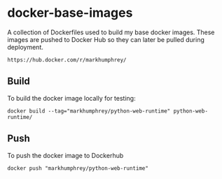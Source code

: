 # docker-base-images
A collection of Dockerfiles used to build my base docker images. These images are pushed to Docker Hub
so they can later be pulled during deployment.

```
https://hub.docker.com/r/markhumphrey/
```

## Build
To build the docker image locally for testing:

```
docker build --tag="markhumphrey/python-web-runtime" python-web-runtime/
```

## Push
To push the docker image to Dockerhub

```
docker push "markhumphrey/python-web-runtime"
